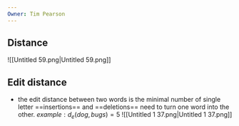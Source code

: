 ```yaml
---
Owner: Tim Pearson
---
```

## Distance
![[Untitled 59.png|Untitled 59.png]]
  
## Edit distance
- the edit distance between two words is the minimal number of single letter ==insertions== and ==deletions== need to turn one word into the other.
$example: d_e(dog, bugs) = 5$
![[Untitled 1 37.png|Untitled 1 37.png]]